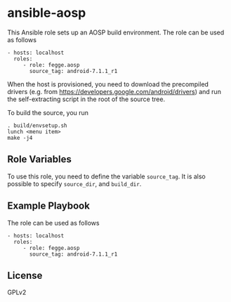 ansible-aosp
============

This Ansible role sets up an AOSP build environment. The role can be used as follows

    - hosts: localhost
      roles:
         - role: fegge.aosp
           source_tag: android-7.1.1_r1

When the host is provisioned, you need to download the precompiled drivers (e.g. from https://developers.google.com/android/drivers) and run the self-extracting script in the root of the source tree. 

To build the source, you run

    . build/envsetup.sh
    lunch <menu item>
    make -j4


Role Variables
--------------

To use this role, you need to define the variable `source_tag`. It is also possible to specify `source_dir`, and `build_dir`.


Example Playbook
----------------

The role can be used as follows

    - hosts: localhost
      roles:
         - role: fegge.aosp
           source_tag: android-7.1.1_r1


License
-------

GPLv2

